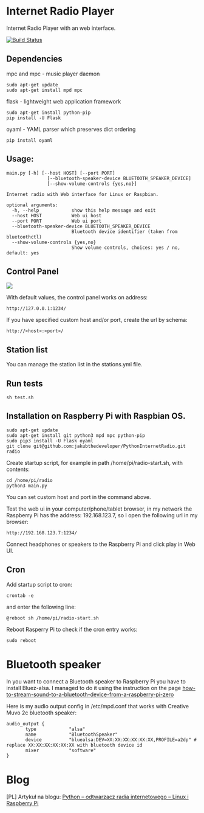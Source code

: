 # Internet Radio Player

Internet Radio Player with an web interface.

[![Build Status](https://travis-ci.org/jakubthedeveloper/PythonInternetRadio.svg?branch=master)](https://travis-ci.org/jakubthedeveloper/PythonInternetRadio)

## Dependencies

mpc and mpc - music player daemon

```
sudo apt-get update
sudo apt-get install mpd mpc
```

flask - lightweight web application framework

```
sudo apt-get install python-pip
pip install -U Flask
```

oyaml - YAML parser which preserves dict ordering

```
pip install oyaml
```

## Usage:

```
main.py [-h] [--host HOST] [--port PORT]
               [--bluetooth-speaker-device BLUETOOTH_SPEAKER_DEVICE]
               [--show-volume-controls {yes,no}]

Internet radio with Web interface for Linux or Raspbian.

optional arguments:
  -h, --help            show this help message and exit
  --host HOST           Web ui host
  --port PORT           Web ui port
  --bluetooth-speaker-device BLUETOOTH_SPEAKER_DEVICE
                        Bluetooth device identifier (taken from bluetoothctl)
  --show-volume-controls {yes,no}
                        Show volume controls, choices: yes / no, default: yes
```

## Control Panel
<kbd>
  <img src="https://i1.wp.com/programisty-dzien-powszedni.pl/wp-content/uploads/2019/11/RadioControl.png" />
</kbd>

With default values, the control panel works on address:

`http://127.0.0.1:1234/`

If you have specified custom host and/or port, create the url by schema:

`http://<host>:<port>/`

## Station list

You can manage the station list in the stations.yml file.

## Run tests

`sh test.sh`

## Installation on Raspberry Pi with Raspbian OS.

```
sudo apt-get update
sudo apt-get install git python3 mpd mpc python-pip
sudo pip3 install -U Flask oyaml
git clone git@github.com:jakubthedeveloper/PythonInternetRadio.git radio
```

Create startup script, for example in path /home/pi/radio-start.sh, with contents:

```
cd /home/pi/radio
python3 main.py
```

You can set custom host and port in the command above.

Test the web ui in your computer/phone/tablet browser, in my network the Raspberry Pi has the address: 192.168.123.7, so I open the following url in my browser:

```
http://192.168.123.7:1234/
```

Connect headphones or speakers to the Raspberry Pi and click play in Web UI.

## Cron

Add startup script to cron:

```
crontab -e
```

and enter the following line:

```
@reboot sh /home/pi/radio-start.sh
```

Reboot Rasperry Pi to check if the cron entry works:

```
sudo reboot
```

# Bluetooth speaker

In you want to connect a Bluetooth speaker to Raspberry Pi you have to install Bluez-alsa. I managed to do it using the instruction on the page [how-to-stream-sound-to-a-bluetooth-device-from-a-raspberry-pi-zero](https://raspberrypi.stackexchange.com/questions/90267/how-to-stream-sound-to-a-bluetooth-device-from-a-raspberry-pi-zero)

Here is my audio output config in /etc/mpd.conf that works with Creative Muvo 2c bluetooth speaker:

```
audio_output {
       type            "alsa"
       name            "BluetoothSpeaker"
       device          "bluealsa:DEV=XX:XX:XX:XX:XX:XX,PROFILE=a2dp" # replace XX:XX:XX:XX:XX:XX with bluetooth device id
       mixer           "software"
}
```



# Blog

[PL] Artykuł na blogu: [Python – odtwarzacz radia internetowego – Linux i Raspberry Pi](https://programisty-dzien-powszedni.pl/python-odtwarzacz-radia-internetowego-linux-i-raspberry-pi/)
